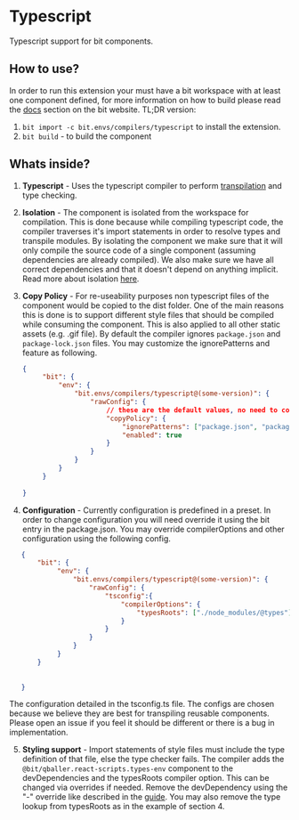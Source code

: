 Typescript
==========

Typescript support for bit components.

How to use?
-----------

In order to run this extension your must have a bit workspace with at least one component defined, for more information on how to build please read the [docs](https://docs.bit.dev/docs/building-components) section on the bit website. TL;DR version: 

1. ```bit import -c bit.envs/compilers/typescript``` to install the extension.
2. ```bit build``` - to build the component

Whats inside? 
--------------

1. **Typescript** - Uses the typescript compiler to perform [transpilation](https://en.wikipedia.org/wiki/Source-to-source_compiler) and type checking.
   
2. **Isolation**  - The component is isolated from the workspace for compilation. This is done because while compiling typescript code, the compiler traverses it's import statements in order to resolve types and transpile modules. By isolating the component we make sure that it will only compile the source code of a single component (assuming dependencies are already compiled). We also make sure we have all correct dependencies and that it doesn't depend on anything implicit. Read more about isolation [here](https://docs.bit.dev/docs/ext-concepts.html#what-is-an-isolated-component-environment). 

3. **Copy Policy** - For re-useability purposes non typescript files of the component would be copied to the dist folder. One of the main reasons this is done is to support different style files that should be compiled while consuming the component. This is also applied to all other static assets (e.g. .gif file). By default the compiler ignores ```package.json``` and ```package-lock.json``` files. You may customize the ignorePatterns and feature as following. 
   ```json
   {
        "bit": {
            "env": {
                "bit.envs/compilers/typescript@(some-version)": { 
                    "rawConfig": {
                        // these are the default values, no need to configure them. 
                        "copyPolicy": {
                            "ignorePatterns": ["package.json", "package-lock.json"],
                            "enabled": true
                        } 
                    }
                }
            }
        }
       
   }
   ```
      
4. **Configuration** - Currently configuration is predefined in a preset. In order to change configuration you will need override it using the bit entry in the package.json. You may override compilerOptions and other configuration using the following config. 
```json
   {
       "bit": {
            "env": {
                "bit.envs/compilers/typescript@(some-version)": { 
                    "rawConfig": {
                        "tsconfig":{ 
                            "compilerOptions": {
                                "typesRoots": ["./node_modules/@types"]
                            }
                        }
                    }
                }
            }
       }
       
       
   }
```
The configuration detailed in the tsconfig.ts file. The configs are chosen because we believe they are best for transpiling reusable components. Please open an issue if you feel it should be different or there is a bug in implementation. 


 5. **Styling support** - Import statements of style files must include the type 
definition of that file, else the type checker fails. The compiler adds the ``` @bit/qballer.react-scripts.types-env``` component to the devDependencies and the typesRoots compiler option. This can be changed via overrides if needed. Remove the devDependency using the "-" override like described in the [guide](https://docs.bit.dev/docs/overrides#components-dependencies). You may also remove the type lookup from typesRoots as in the example of section 4. 
